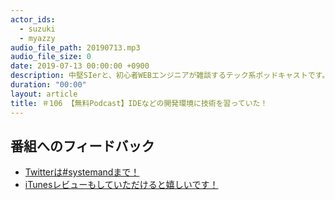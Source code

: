 ```yaml
---
actor_ids:
  - suzuki
  - myazzy
audio_file_path: 20190713.mp3
audio_file_size: 0
date: 2019-07-13 00:00:00 +0900
description: 中堅SIerと、初心者WEBエンジニアが雑談するテック系ポッドキャストです。
duration: "00:00"
layout: article
title: ＃106 【無料Podcast】IDEなどの開発環境に技術を習っていた！
---
```

## 番組へのフィードバック
* [Twitterは#systemandまで！](https://twitter.com/search?q=%23systemand)
* [iTunesレビューもしていただけると嬉しいです！](https://itunes.apple.com/jp/podcast/systemand-online/id1205168408?mt=2)


